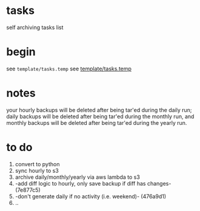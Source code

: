 # tasks
self archiving tasks list

# begin
see `template/tasks.temp`
see [template/tasks.temp](https://github.com/ahraber/tasks/blob/master/template/tasks.temp)

# notes
your hourly backups will be deleted after being tar'ed during the daily run; daily backups will be deleted after being tar'ed during the monthly run, and monthly backups will be deleted after being tar'ed during the yearly run.

# to do
1. convert to python
2. sync hourly to s3
3. archive daily/monthly/yearly via aws lambda to s3
4. -add diff logic to hourly, only save backup if diff has changes- (7e877c5)
5. -don't generate daily if no activity (i.e. weekend)- (476a9d1)
6. ..
